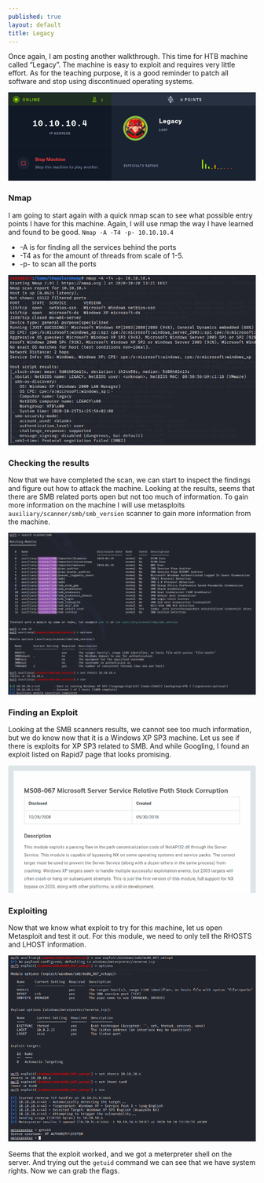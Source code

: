 ```yaml
---
published: true
layout: default
title: Legacy
---
```



Once again, I am posting another walkthrough. This time for HTB machine called “Legacy”. The machine is easy to exploit and requires very little effort. As for the teaching purpose, it is a good reminder to patch all software and stop using discontinued operating systems.

![banner](../images/Legacy/banner.png)

### Nmap
I am going to start again with a quick nmap scan to see what possible entry points I have for this machine. Again, I will use nmap the way I have learned and found to be good.
`Nmap -A -T4 -p- 10.10.10.4`
* -A is for finding all the services behind the ports
* -T4 as for the amount of threads from scale of 1-5. 
* -p- to scan all the ports
	
![nmap](../images/Legacy/1_nmap.png)

### Checking the results
Now that we have completed the scan, we can start to inspect the findings and figure out how to attack the machine. Looking at the results, seems that there are SMB related ports open but not too much of information. To gain more information on the machine I will use metasploits `auxiliary/scanner/smb/smb_version` scanner to gain more information from the machine.

![smb-scan](../images/Legacy/2_smb_scan.png)

### Finding an Exploit
Looking at the SMB scanners results, we cannot see too much information, but we do know now that it is a Windows XP SP3 machine. Let us see if there is exploits for XP SP3 related to SMB. And while Googling, I found an exploit listed on Rapid7 page that looks promising.

![exploit](../images/Legacy/3_exploit.png)

### Exploiting
Now that we know what exploit to try for this machine, let us open Metasploit and test it out. For this module, we need to only tell the RHOSTS and LHOST information. 

![shell](../images/Legacy/4_meterpreter_shell_system.png)

Seems that the exploit worked, and we got a meterpreter shell on the server. And trying out the `getuid` command we can see that we have system rights. Now we can grab the flags.


